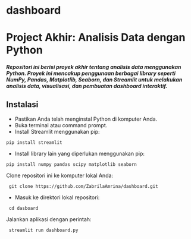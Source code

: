 # dashboard

# Project Akhir: Analisis Data dengan Python

##### Repositori ini berisi proyek akhir tentang analisis data menggunakan Python. Proyek ini mencakup penggunaan berbagai library seperti NumPy, Pandas, Matplotlib, Seaborn, dan Streamlit untuk melakukan analisis data, visualisasi, dan pembuatan dashboard interaktif.

## Instalasi
- Pastikan Anda telah menginstal Python di komputer Anda.
- Buka terminal atau command prompt.
- Install Streamlit menggunakan pip:
<pre><code>pip install streamlit</code></pre>
- Install library lain yang diperlukan menggunakan pip:
<pre><code>pip install numpy pandas scipy matplotlib seaborn</code></pre>
Clone repositori ini ke komputer lokal Anda:
<pre><code> git clone https://github.com/ZabrilaAmrina/dashboard.git</code></pre>
- Masuk ke direktori lokal repositori:
<pre><code> cd dasboard</code></pre>
Jalankan aplikasi dengan perintah:
<pre><code> streamlit run dashboard.py</code></pre>

